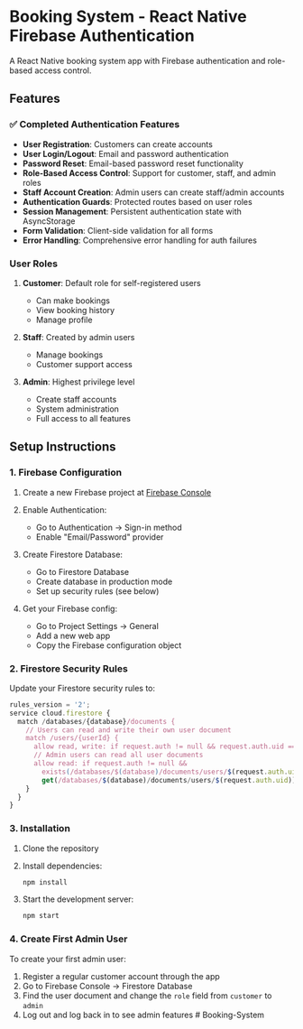 # Booking System - React Native Firebase Authentication

A React Native booking system app with Firebase authentication and role-based access control.

## Features

### ✅ Completed Authentication Features

- **User Registration**: Customers can create accounts
- **User Login/Logout**: Email and password authentication
- **Password Reset**: Email-based password reset functionality
- **Role-Based Access Control**: Support for customer, staff, and admin roles
- **Staff Account Creation**: Admin users can create staff/admin accounts
- **Authentication Guards**: Protected routes based on user roles
- **Session Management**: Persistent authentication state with AsyncStorage
- **Form Validation**: Client-side validation for all forms
- **Error Handling**: Comprehensive error handling for auth failures

### User Roles

1. **Customer**: Default role for self-registered users
   - Can make bookings
   - View booking history
   - Manage profile

2. **Staff**: Created by admin users
   - Manage bookings
   - Customer support access

3. **Admin**: Highest privilege level
   - Create staff accounts
   - System administration
   - Full access to all features

## Setup Instructions

### 1. Firebase Configuration

1. Create a new Firebase project at [Firebase Console](https://console.firebase.google.com)

2. Enable Authentication:
   - Go to Authentication → Sign-in method
   - Enable "Email/Password" provider

3. Create Firestore Database:
   - Go to Firestore Database
   - Create database in production mode
   - Set up security rules (see below)

4. Get your Firebase config:
   - Go to Project Settings → General
   - Add a new web app
   - Copy the Firebase configuration object


### 2. Firestore Security Rules

Update your Firestore security rules to:

```javascript
rules_version = '2';
service cloud.firestore {
  match /databases/{database}/documents {
    // Users can read and write their own user document
    match /users/{userId} {
      allow read, write: if request.auth != null && request.auth.uid == userId;
      // Admin users can read all user documents
      allow read: if request.auth != null && 
        exists(/databases/$(database)/documents/users/$(request.auth.uid)) &&
        get(/databases/$(database)/documents/users/$(request.auth.uid)).data.role == 'admin';
    }
  }
}
```

### 3. Installation

1. Clone the repository
2. Install dependencies:
   ```bash
   npm install
   ```

3. Start the development server:
   ```bash
   npm start
   ```

### 4. Create First Admin User

To create your first admin user:

1. Register a regular customer account through the app
2. Go to Firebase Console → Firestore Database
3. Find the user document and change the `role` field from `customer` to `admin`
4. Log out and log back in to see admin features
#   B o o k i n g - S y s t e m 
 
 